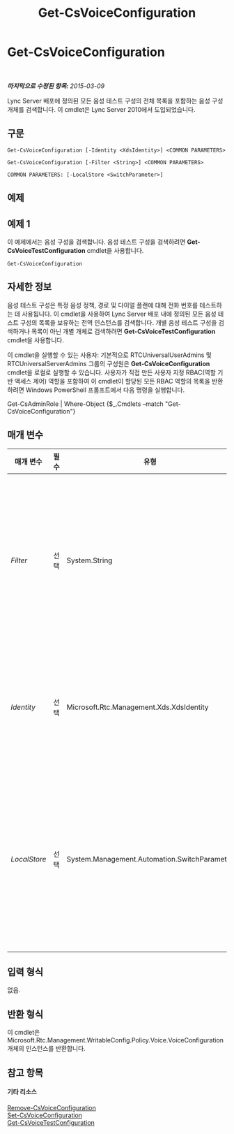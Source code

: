 ﻿---
title: Get-CsVoiceConfiguration
TOCTitle: Get-CsVoiceConfiguration
ms:assetid: c5e7afa3-28d3-4bf9-a2f2-c34932c9a3cd
ms:mtpsurl: https://technet.microsoft.com/ko-kr/library/Gg398815(v=OCS.15)
ms:contentKeyID: 49304974
ms.date: 08/10/2015
mtps_version: v=OCS.15
ms.translationtype: HT
---

# Get-CsVoiceConfiguration

 

_**마지막으로 수정된 항목:** 2015-03-09_

Lync Server 배포에 정의된 모든 음성 테스트 구성의 전체 목록을 포함하는 음성 구성 개체를 검색합니다. 이 cmdlet은 Lync Server 2010에서 도입되었습니다.

## 구문

    Get-CsVoiceConfiguration [-Identity <XdsIdentity>] <COMMON PARAMETERS>

    Get-CsVoiceConfiguration [-Filter <String>] <COMMON PARAMETERS>

    COMMON PARAMETERS: [-LocalStore <SwitchParameter>]

## 예제

## 예제 1

이 예제에서는 음성 구성을 검색합니다. 음성 테스트 구성을 검색하려면 **Get-CsVoiceTestConfiguration** cmdlet을 사용합니다.

    Get-CsVoiceConfiguration

## 자세한 정보

음성 테스트 구성은 특정 음성 정책, 경로 및 다이얼 플랜에 대해 전화 번호를 테스트하는 데 사용됩니다. 이 cmdlet을 사용하여 Lync Server 배포 내에 정의된 모든 음성 테스트 구성의 목록을 보유하는 전역 인스턴스를 검색합니다. 개별 음성 테스트 구성을 검색하거나 목록이 아닌 개별 개체로 검색하려면 **Get-CsVoiceTestConfiguration** cmdlet을 사용합니다.

이 cmdlet을 실행할 수 있는 사용자: 기본적으로 RTCUniversalUserAdmins 및 RTCUniversalServerAdmins 그룹의 구성원은 **Get-CsVoiceConfiguration** cmdlet을 로컬로 실행할 수 있습니다. 사용자가 직접 만든 사용자 지정 RBAC(역할 기반 액세스 제어) 역할을 포함하여 이 cmdlet이 할당된 모든 RBAC 역할의 목록을 반환하려면 Windows PowerShell 프롬프트에서 다음 명령을 실행합니다.

Get-CsAdminRole | Where-Object {$\_.Cmdlets –match "Get-CsVoiceConfiguration"}

## 매개 변수


<table>
<colgroup>
<col style="width: 25%" />
<col style="width: 25%" />
<col style="width: 25%" />
<col style="width: 25%" />
</colgroup>
<thead>
<tr class="header">
<th>매개 변수</th>
<th>필수</th>
<th>유형</th>
<th>설명</th>
</tr>
</thead>
<tbody>
<tr class="odd">
<td><p><em>Filter</em></p></td>
<td><p>선택</p></td>
<td><p>System.String</p></td>
<td><p>이 개체의 인스턴스가 하나만 있을 수 있으므로 이 매개 변수는 아무 효과도 없습니다.</p></td>
</tr>
<tr class="even">
<td><p><em>Identity</em></p></td>
<td><p>선택</p></td>
<td><p>Microsoft.Rtc.Management.Xds.XdsIdentity</p></td>
<td><p>검색할 음성 구성의 범위입니다. 가능한 값은 Global뿐입니다.</p></td>
</tr>
<tr class="odd">
<td><p><em>LocalStore</em></p></td>
<td><p>선택</p></td>
<td><p>System.Management.Automation.SwitchParameter</p></td>
<td><p>중앙 관리 저장소 자체가 아니라 중앙 관리 저장소의 로컬 복제본에서 음성 구성을 검색합니다.</p></td>
</tr>
</tbody>
</table>


## 입력 형식

없음.

## 반환 형식

이 cmdlet은 Microsoft.Rtc.Management.WritableConfig.Policy.Voice.VoiceConfiguration 개체의 인스턴스를 반환합니다.

## 참고 항목

#### 기타 리소스

[Remove-CsVoiceConfiguration](remove-csvoiceconfiguration.md)  
[Set-CsVoiceConfiguration](set-csvoiceconfiguration.md)  
[Get-CsVoiceTestConfiguration](get-csvoicetestconfiguration.md)

